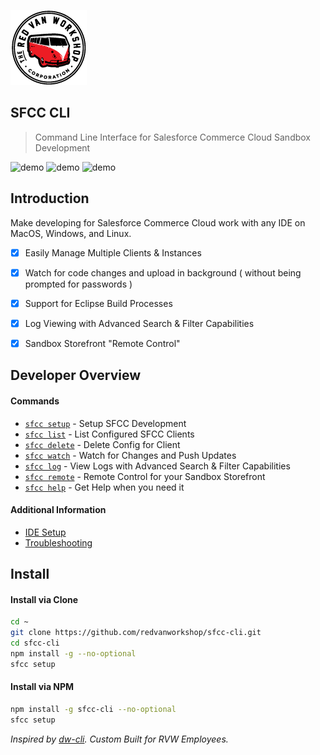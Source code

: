 ![Logo](docs/img/logo.png "Logo")

SFCC CLI
---

> Command Line Interface for Salesforce Commerce Cloud Sandbox Development

![demo](https://sfcc-cli.s3.amazonaws.com/log.gif)
![demo](https://sfcc-cli.s3.amazonaws.com/remote.gif)
![demo](https://sfcc-cli.s3.amazonaws.com/watch.gif)


Introduction
---

Make developing for Salesforce Commerce Cloud work with any IDE on MacOS, Windows, and Linux.

- [X] Easily Manage Multiple Clients & Instances
- [X] Watch for code changes and upload in background ( without being prompted for passwords )
- [X] Support for Eclipse Build Processes
- [X] Log Viewing with Advanced Search & Filter Capabilities
- [X] Sandbox Storefront "Remote Control"


Developer Overview
---

#### Commands

* [`sfcc setup`](docs/cmd-setup.md) - Setup SFCC Development
* [`sfcc list`](docs/cmd-list.md) - List Configured SFCC Clients
* [`sfcc delete`](docs/cmd-delete.md) - Delete Config for Client
* [`sfcc watch`](docs/cmd-watch.md) - Watch for Changes and Push Updates
* [`sfcc log`](docs/cmd-log.md) - View Logs with Advanced Search & Filter Capabilities
* [`sfcc remote`](docs/cmd-remote.md) - Remote Control for your Sandbox Storefront
* [`sfcc help`](docs/cmd-help.md) - Get Help when you need it

#### Additional Information

* [IDE Setup](docs/ide-setup.md)
* [Troubleshooting](docs/troubleshooting.md)


Install
---

#### Install via Clone

```bash
cd ~
git clone https://github.com/redvanworkshop/sfcc-cli.git
cd sfcc-cli
npm install -g --no-optional
sfcc setup
```

#### Install via NPM

```bash
npm install -g sfcc-cli --no-optional
sfcc setup
```

_Inspired by [dw-cli](https://github.com/mzwallace/dw-cli). Custom Built for RVW Employees._
